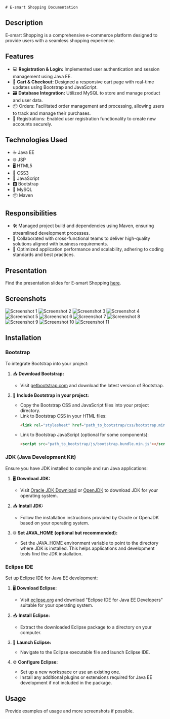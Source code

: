     # E-smart Shopping Documentation
   
   ## Description
   E-smart Shopping is a comprehensive e-commerce platform designed to provide users with a seamless shopping experience.
   
   ## Features
   - 💻 **Registration & Login:** Implemented user authentication and session management using Java EE.
   - 🛒 **Cart & Checkout:** Designed a responsive cart page with real-time updates using Bootstrap and JavaScript.
   - 🗃️ **Database Integration:** Utilized MySQL to store and manage product and user data.
   - 📦 Orders: Facilitated order management and processing, allowing users to track and manage their purchases.
   - 📝 Registrations: Enabled user registration functionality to create new accounts securely.
   ## Technologies Used
   - ☕ Java EE
   - 🌐 JSP
   - 🖥️ HTML5
   - 🎨 CSS3
   - 📜 JavaScript
   - 🅱️ Bootstrap
   - 🐬 MySQL
   - 📦 Maven
   
   ## Responsibilities
   - 🛠️ Managed project build and dependencies using Maven, ensuring streamlined development processes.
   - 🤝 Collaborated with cross-functional teams to deliver high-quality solutions aligned with business requirements.
   - 🚀 Optimized application performance and scalability, adhering to coding standards and best practices.
   
   ## Presentation
   Find the presentation slides for E-smart Shopping [here](https://www.popai.pro/share.html?shareKey=6c80f8fccbed5383d8664dc3aaedf091a2057b77355444a0799d910e282c5d6e&utm_source=presentationsharepage).
   
   ## Screenshots
   ![Screenshot 1](/images/first.JPG)
   ![Screenshot 2](/images/second.JPG)
   ![Screenshot 3](/images/third.JPG)
   ![Screenshot 4](/images/fourth.JPG)
   ![Screenshot 5](/images/five.JPG)
   ![Screenshot 6](/images/six.JPG)
   ![Screenshot 7](/images/seven.JPG)
   ![Screenshot 8](/images/eight.JPG)
   ![Screenshot 9](/images/nine.JPG)
   ![Screenshot 10](/images/eleven.JPG)
   ![Screenshot 11](/images/twle.JPG)
   
   ## Installation
   
   ### Bootstrap
   To integrate Bootstrap into your project:
   
   1. 📥 **Download Bootstrap:**
      - Visit [getbootstrap.com](https://getbootstrap.com/) and download the latest version of Bootstrap.
      
   2. 📂 **Include Bootstrap in your project:**
      - Copy the Bootstrap CSS and JavaScript files into your project directory.
      - Link to Bootstrap CSS in your HTML files:
        ```html
        <link rel="stylesheet" href="path_to_bootstrap/css/bootstrap.min.css">
        ```
      - Link to Bootstrap JavaScript (optional for some components):
        ```html
        <script src="path_to_bootstrap/js/bootstrap.bundle.min.js"></script>
        ```
   
   ### JDK (Java Development Kit)
   Ensure you have JDK installed to compile and run Java applications:
   
   1. 🖥️ **Download JDK:**
      - Visit [Oracle JDK Download](https://www.oracle.com/java/technologies/javase-jdk11-downloads.html) or [OpenJDK](https://jdk.java.net/) to download JDK for your operating system.
      
   2. 📥 **Install JDK:**
      - Follow the installation instructions provided by Oracle or OpenJDK based on your operating system.
   
   3. 🌐 **Set JAVA_HOME (optional but recommended):**
      - Set the JAVA_HOME environment variable to point to the directory where JDK is installed. This helps applications and development tools find the JDK installation.
   
   ### Eclipse IDE
   Set up Eclipse IDE for Java EE development:
   
   1. 🖥️ **Download Eclipse:**
      - Visit [eclipse.org](https://www.eclipse.org/downloads/) and download "Eclipse IDE for Java EE Developers" suitable for your operating system.
   
   2. 📥 **Install Eclipse:**
      - Extract the downloaded Eclipse package to a directory on your computer.
   
   3. 🚀 **Launch Eclipse:**
      - Navigate to the Eclipse executable file and launch Eclipse IDE.
   
   4. ⚙️ **Configure Eclipse:**
      - Set up a new workspace or use an existing one.
      - Install any additional plugins or extensions required for Java EE development if not included in the package.
   
   ## Usage
   Provide examples of usage and more screenshots if possible.
